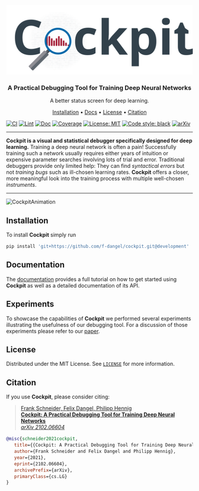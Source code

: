 <!-- PROJECT LOGO -->
<br />
<p align="center">
<a href="#"><img src="docs/source/_static/Banner.svg" alt="Logo"/></a>
  <h3 align="center">A Practical Debugging Tool for Training Deep Neural Networks</h3>

  <p align="center">
    A better status screen for deep learning.
  </p>
</p>

<p align="center">
  <a href="#installation">Installation</a> •
  <a href="https://cockpit.readthedocs.io/">Docs</a> •
  <a href="#license">License</a> •
  <a href="#citation">Citation</a>
</p>

[![CI](https://github.com/f-dangel/cockpit/actions/workflows/CI.yml/badge.svg)](https://github.com/f-dangel/cockpit/actions/workflows/CI.yml)
[![Lint](https://github.com/f-dangel/cockpit/actions/workflows/Lint.yml/badge.svg)](https://github.com/f-dangel/cockpit/actions/workflows/Lint.yml)
[![Doc](https://img.shields.io/readthedocs/cockpit/development.svg?logo=read%20the%20docs&logoColor=white&label=Doc)](https://cockpit.readthedocs.io)
[![Coverage](https://coveralls.io/repos/github/f-dangel/cockpit/badge.svg?branch=development&t=piyZHm)](https://coveralls.io/github/f-dangel/cockpit?branch=development)
[![License: MIT](https://img.shields.io/badge/License-MIT-green.svg)](https://github.com/f-dangel/cockpit/blob/master/LICENSE)
[![Code style: black](https://img.shields.io/badge/code%20style-black-000000.svg)](https://github.com/psf/black)
[![arXiv](https://img.shields.io/static/v1?logo=arxiv&logoColor=white&label=Preprint&message=2102.06604&color=B31B1B)](https://arxiv.org/abs/2102.06604)

---

**Cockpit is a visual and statistical debugger specifically designed for deep learning.** Training a deep neural network is often a pain! Successfully training such a network usually requires either years of intuition or expensive parameter searches involving lots of trial and error. Traditional debuggers provide only limited help: They can find *syntactical errors* but not *training bugs* such as ill-chosen learning rates. **Cockpit** offers a closer, more meaningful look into the training process with multiple well-chosen *instruments*.

---

![CockpitAnimation](docs/source/_static/showcase.gif)

<!-- Installation -->
## Installation

To install **Cockpit** simply run

```bash
pip install 'git+https://github.com/f-dangel/cockpit.git@development'
```

<!-- Documentation -->
## Documentation

The [documentation](https://cockpit.readthedocs.io/) provides a full tutorial on how to get started using **Cockpit** as well as a detailed documentation of its API.

<!-- Experiments -->
## Experiments

To showcase the capabilities of **Cockpit** we performed several experiments illustrating the usefulness of our debugging tool. For a discussion of those experiments please refer to our [paper](https://arxiv.org/abs/2102.06604).

<!-- LICENSE -->
## License

Distributed under the MIT License. See [`LICENSE`](LICENSE.txt) for more information.

<!-- Citation -->
## Citation

If you use **Cockpit**, please consider citing:

> [Frank Schneider, Felix Dangel, Philipp Hennig<br/>
> **Cockpit: A Practical Debugging Tool for Training Deep Neural Networks**<br/>
> *arXiv 2102.06604*](http://arxiv.org/abs/2102.06604)

```bibtex
@misc{schneider2021cockpit,
   title={{Cockpit: A Practical Debugging Tool for Training Deep Neural Networks}},
   author={Frank Schneider and Felix Dangel and Philipp Hennig},
   year={2021},
   eprint={2102.06604},
   archivePrefix={arXiv},
   primaryClass={cs.LG}
}
```
